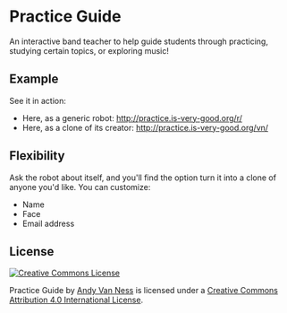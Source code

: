 Practice Guide
==============

An interactive band teacher to help guide students through practicing, studying certain topics, or exploring music!

## Example

See it in action:
* Here, as a generic robot: http://practice.is-very-good.org/r/
* Here, as a clone of its creator: http://practice.is-very-good.org/vn/

## Flexibility

Ask the robot about itself, and you'll find the option turn it into a clone of anyone you'd like. You can customize:
* Name
* Face
* Email address

## License

<a class="inline" rel="license" href="http://creativecommons.org/licenses/by/4.0/"><img alt="Creative Commons License" style="border-width:0" src="https://i.creativecommons.org/l/by/4.0/88x31.png" /></a>

<span xmlns:dct="http://purl.org/dc/terms/" href="http://purl.org/dc/dcmitype/InteractiveResource" property="dct:title" rel="dct:type">Practice Guide</span> by <a class="inline" xmlns:cc="http://creativecommons.org/ns#" href="http://andyvn.ath.cx/" property="cc:attributionName" rel="cc:attributionURL">Andy Van Ness</a> is licensed under a <a class="inline" rel="license" href="http://creativecommons.org/licenses/by/4.0/">Creative Commons Attribution 4.0 International License</a>.

